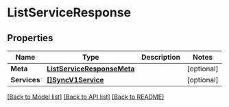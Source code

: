 # ListServiceResponse

## Properties

Name | Type | Description | Notes
------------ | ------------- | ------------- | -------------
**Meta** | [**ListServiceResponseMeta**](ListServiceResponse_meta.md) |  | [optional] 
**Services** | [**[]SyncV1Service**](sync.v1.service.md) |  | [optional] 

[[Back to Model list]](../README.md#documentation-for-models) [[Back to API list]](../README.md#documentation-for-api-endpoints) [[Back to README]](../README.md)


